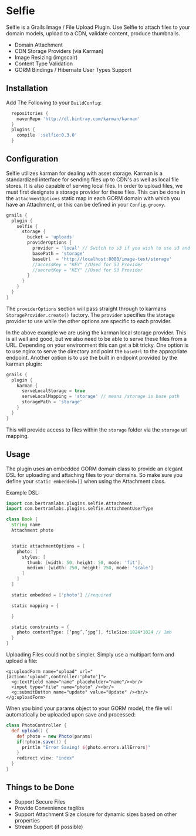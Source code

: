 Selfie
======

Selfie is a Grails Image / File Upload Plugin. Use Selfie to attach files to your domain models, upload to a CDN, validate content, produce thumbnails.

* Domain Attachment
* CDN Storage Providers (via Karman)
* Image Resizing (imgscalr)
* Content Type Validation
* GORM Bindings / Hibernate User Types Support

Installation
------------

Add The Following to your `BuildConfig`:

```groovy
  repositories {
    mavenRepo 'http://dl.bintray.com/karman/karman'
  }
  plugins {
    compile ':selfie:0.3.0'
  }
```

Configuration
-------------

Selfie utilizes karman for dealing with asset storage. Karman is a standardized interface for sending files up to CDN's as well as local file stores. It is also capable of serving local files.
In order to upload files, we must first designate a storage provider for these files. This can be done in the `attachmentOptions` static map in each GORM domain with which you have an Attachment,
or this can be defined in your `Config.groovy`.

```groovy
grails {
  plugin {
    selfie {
      storage {
        bucket = 'uploads'
        providerOptions {
          provider = 'local' // Switch to s3 if you wish to use s3 and install the karman-aws plugin
          basePath = 'storage'
          baseUrl  = 'http://localhost:8080/image-test/storage'
          //accessKey = "KEY" //Used for S3 Provider
          //secretKey = "KEY" //Used for S3 Provider
        }
      }
    }
  }
}
```

The `providerOptions` section will pass straight through to karmans `StorageProvider.create()` factory. The `provider` specifies the storage provider to use while the other options are specific to each provider.

In the above example we are using the karman local storage provider. This is all well and good, but we also need to be able to serve these files from a URL. Depending on your environment this can get a bit tricky.
One option is to use nginx to serve the directory and point the `baseUrl` to the appropriate endpoint. Another option is to use the built in endpoint provided by the karman plugin:


```groovy
grails {
  plugin {
    karman {
      serveLocalStorage = true
      serveLocalMapping = 'storage' // means /storage is base path
      storagePath = 'storage'
    }
  }
}
```

This will provide access to files within the `storage` folder via the `storage` url mapping.


Usage
-----

The plugin uses an embedded GORM domain class to provide an elegant DSL for uploading and attaching files to your domains. So make sure you define your `static embedded=[]` when using the Attachment class.

Example DSL:

```groovy
import com.bertramlabs.plugins.selfie.Attachment
import com.bertramlabs.plugins.selfie.AttachmentUserType

class Book {
  String name
  Attachment photo


  static attachmentOptions = [
    photo: [
      styles: [
        thumb: [width: 50, height: 50, mode: 'fit'],
        medium: [width: 250, height: 250, mode: 'scale']
      ]
    ]
  ]

  static embedded = ['photo'] //required

  static mapping = {

  }

  static constraints = {
    photo contentType: [‘png’,’jpg’], fileSize:1024*1024 // 1mb
  }
}
```


Uploading Files could not be simpler. Simply use a multipart form and upload a file:

```gsp
<g:uploadForm name="upload" url="[action:'upload',controller:'photo']">
  <g:textField name="name" placeholder="name"/><br/>
  <input type="file" name="photo" /><br/>
  <g:submitButton name="update" value="Update" /><br/>
</g:uploadForm>
```

When you bind your params object to your GORM model, the file will automatically be uploaded upon save and processed:

```groovy
class PhotoController {
  def upload() {
    def photo = new Photo(params)
    if(!photo.save()) {
      println "Error Saving! ${photo.errors.allErrors}"
    }
    redirect view: "index"
  }
}
```

Things to be Done
------------------
* Support Secure Files
* Provide Convenience taglibs
* Support Attachment Size closure for dynamic sizes based on other properties
* Stream Support (if possible)
